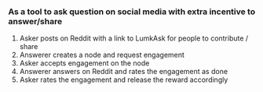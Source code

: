 ### As a tool to ask question on social media with extra incentive to answer/share
1. Asker posts on Reddit with a link to LumkAsk for people to contribute / share
2. Answerer creates a node and request engagement
3. Asker accepts engagement on the node
4. Answerer answers on Reddit and rates the engagement as done
5. Asker rates the engagement and release the reward accordingly
